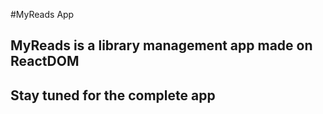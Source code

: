 #MyReads App

## MyReads is a library management app made on ReactDOM

## Stay tuned for the complete app
